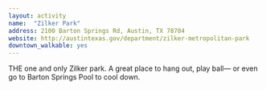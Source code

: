 ```yaml
---
layout: activity
name:  "Zilker Park"
address: 2100 Barton Springs Rd, Austin, TX 78704
website: http://austintexas.gov/department/zilker-metropolitan-park
downtown_walkable: yes
---
```


THE one and only Zilker park. A great place to hang out, play ball— or even go to Barton Springs Pool to cool down.
